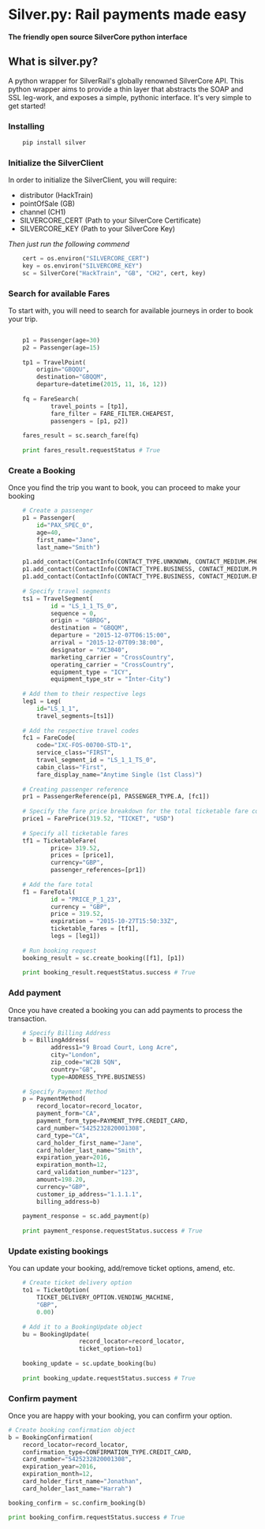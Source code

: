 # Silver.py: Rail payments made easy
#### The friendly open source SilverCore python interface

## What is silver.py?
A python wrapper for SilverRail's globally renowned SilverCore API. This python wrapper aims to provide a thin layer that abstracts the SOAP and SSL leg-work, and exposes a simple, pythonic interface. It's very simple to get started!

### Installing
``` bash
    pip install silver
```

### Initialize the SilverClient
In order to initialize the SilverClient, you will require:

* distributor (HackTrain)
* pointOfSale (GB)
* channel (CH1)
* SILVERCORE_CERT (Path to your SilverCore Certificate)
* SILVERCORE_KEY (Path to your SilverCore Key)

*Then just run the following commend*
``` python
    cert = os.environ("SILVERCORE_CERT")
    key = os.environ("SILVERCORE_KEY")
    sc = SilverCore("HackTrain", "GB", "CH2", cert, key)
```
    
### Search for available Fares
To start with, you will need to search for available journeys in order to book your trip. 
``` python

    p1 = Passenger(age=30)
    p2 = Passenger(age=15)
    
    tp1 = TravelPoint(
        origin="GBQQU", 
        destination="GBQQM",
        departure=datetime(2015, 11, 16, 12))
    
    fq = FareSearch(
            travel_points = [tp1],
            fare_filter = FARE_FILTER.CHEAPEST,
            passengers = [p1, p2])
    
    fares_result = sc.search_fare(fq)
     
    print fares_result.requestStatus # True
```

### Create a Booking
Once you find the trip you want to book, you can proceed to make your booking
``` python
    # Create a passenger
    p1 = Passenger(
        id="PAX_SPEC_0",
        age=40,
        first_name="Jane",
        last_name="Smith")
    
    p1.add_contact(ContactInfo(CONTACT_TYPE.UNKNOWN, CONTACT_MEDIUM.PHONE, "123456789"))
    p1.add_contact(ContactInfo(CONTACT_TYPE.BUSINESS, CONTACT_MEDIUM.PHONE, "123456789"))
    p1.add_contact(ContactInfo(CONTACT_TYPE.BUSINESS, CONTACT_MEDIUM.EMAIL, "jsmith@email.com"))
    
    # Specify travel segments
    ts1 = TravelSegment(
            id = "LS_1_1_TS_0", 
            sequence = 0,
            origin = "GBRDG",
            destination = "GBQQM",
            departure = "2015-12-07T06:15:00",
            arrival = "2015-12-07T09:38:00",
            designator = "XC3040",
            marketing_carrier = "CrossCountry",
            operating_carrier = "CrossCountry",
            equipment_type = "ICY",
            equipment_type_str = "Inter-City")
    
    # Add them to their respective legs
    leg1 = Leg(
        id="LS_1_1",
        travel_segments=[ts1])
    
    # Add the respective travel codes
    fc1 = FareCode(
        code="IXC-FOS-00700-STD-1",
        service_class="FIRST",
        travel_segment_id = "LS_1_1_TS_0",
        cabin_class="First",
        fare_display_name="Anytime Single (1st Class)")
    
    # Creating passenger reference
    pr1 = PassengerReference(p1, PASSENGER_TYPE.A, [fc1])
    
    # Specify the fare price breakdown for the total ticketable fare cost 
    price1 = FarePrice(319.52, "TICKET", "USD")
    
    # Specify all ticketable fares
    tf1 = TicketableFare(
            price= 319.52,
            prices = [price1],
            currency="GBP",
            passenger_references=[pr1])
    
    # Add the fare total
    f1 = FareTotal(
            id = "PRICE_P_1_23", 
            currency = "GBP", 
            price = 319.52, 
            expiration = "2015-10-27T15:50:33Z",
            ticketable_fares = [tf1],
            legs = [leg1])
    
    # Run booking request
    booking_result = sc.create_booking([f1], [p1])
    
    print booking_result.requestStatus.success # True
```

### Add payment
Once you have created a booking you can add payments to process the transaction.
``` python
    # Specify Billing Address
    b = BillingAddress(
            address1="9 Broad Court, Long Acre",
            city="London",
            zip_code="WC2B 5QN",
            country="GB",
            type=ADDRESS_TYPE.BUSINESS)
    
    # Specify Payment Method
    p = PaymentMethod(
        record_locator=record_locator,
        payment_form="CA",
        payment_form_type=PAYMENT_TYPE.CREDIT_CARD,
        card_number="5425232820001308",
        card_type="CA",
        card_holder_first_name="Jane",
        card_holder_last_name="Smith",
        expiration_year=2016,
        expiration_month=12,
        card_validation_number="123",
        amount=198.20,
        currency="GBP",
        customer_ip_address="1.1.1.1",
        billing_address=b)
    
    payment_response = sc.add_payment(p)
    
    print payment_response.requestStatus.success # True
```

### Update existing bookings
You can update your booking, add/remove ticket options, amend, etc.
``` python
    # Create ticket delivery option
    to1 = TicketOption(
        TICKET_DELIVERY_OPTION.VENDING_MACHINE,
        "GBP",
        0.00)
    
    # Add it to a BookingUpdate object
    bu = BookingUpdate(
                    record_locator=record_locator,
                    ticket_option=to1)
    
    booking_update = sc.update_booking(bu)
    
    print booking_update.requestStatus.success # True
``` 

### Confirm payment
Once you are happy with your booking, you can confirm your option.
``` python
# Create booking confirmation object
b = BookingConfirmation(
    record_locator=record_locator,
    confirmation_type=CONFIRMATION_TYPE.CREDIT_CARD,
    card_number="5425232820001308",
    expiration_year=2016,
    expiration_month=12,
    card_holder_first_name="Jonathan",
    card_holder_last_name="Harrah")

booking_confirm = sc.confirm_booking(b)

print booking_confirm.requestStatus.success # True


```
